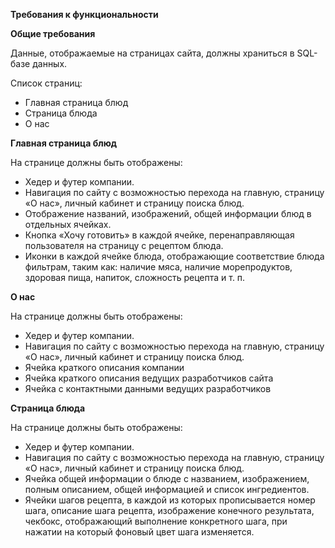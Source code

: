 ﻿**Требования к функциональности**

**Общие требования**

Данные, отображаемые на страницах сайта, должны храниться в SQL-базе данных.

Список страниц:

- Главная страница блюд
- Страница блюда
- О нас

**Главная страница блюд**

На странице должны быть отображены:

- Хедер и футер компании.
- Навигация по сайту с возможностью перехода на главную, страницу «О нас», личный кабинет и страницу поиска блюд.
- Отображение названий, изображений, общей информации блюд в отдельных ячейках.
- Кнопка «Хочу готовить» в каждой ячейке, перенаправляющая пользователя на страницу с рецептом блюда.
- Иконки в каждой ячейке блюда, отображающие соответствие блюда фильтрам, таким как: наличие мяса, наличие морепродуктов, здоровая пища, напиток, сложность рецепта и т. п.

**О нас**

На странице должны быть отображены:

- Хедер и футер компании.
- Навигация по сайту с возможностью перехода на главную, страницу «О нас», личный кабинет и страницу поиска блюд.
- Ячейка краткого описания компании
- Ячейка краткого описания ведущих разработчиков сайта
- Ячейка с контактными данными ведущих разработчиков

**Страница блюда**

На странице должны быть отображены:

- Хедер и футер компании.
- Навигация по сайту с возможностью перехода на главную, страницу «О нас», личный кабинет и страницу поиска блюд.
- Ячейка общей информации о блюде с названием, изображением, полным описанием, общей информацией и список ингредиентов.
- Ячейки шагов рецепта, в каждой из которых прописывается номер шага, описание шага рецепта, изображение конечного результата, чекбокс, отображающий выполнение конкретного шага, при нажатии на который фоновый цвет шага изменяется.
